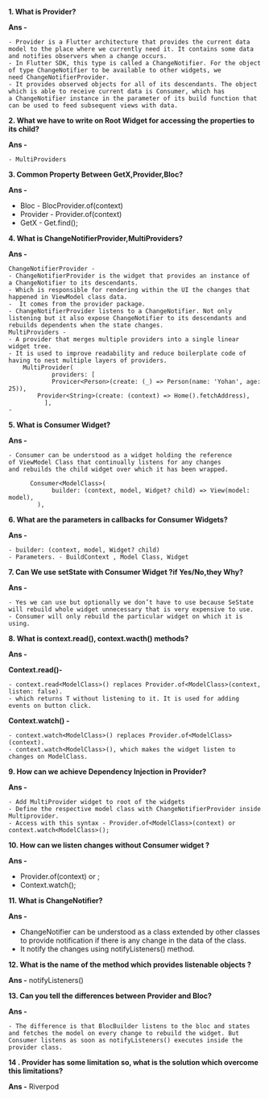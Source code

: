 
**1. What is Provider?**

  **Ans -**

    - Provider is a Flutter architecture that provides the current data model to the place where we currently need it. It contains some data and notifies observers when a change occurs. 
    - In Flutter SDK, this type is called a ChangeNotifier. For the object of type ChangeNotifier to be available to other widgets, we need ChangeNotifierProvider. 
    - It provides observed objects for all of its descendants. The object which is able to receive current data is Consumer, which has a ChangeNotifier instance in the parameter of its build function that can be used to feed subsequent views with data.

**2. What we have to write on Root Widget for accessing the properties to its child?**
	
  **Ans -**
  
    - MultiProviders 
**3. Common Property Between GetX,Provider,Bloc?**

  **Ans -**
  
  - Bloc - BlocProvider.of(context)
  - Provider - Provider.of(context)
  - GetX  - Get.find();

**4. What is ChangeNotifierProvider,MultiProviders?**
	
  **Ans -**
  
	ChangeNotifierProvider - 
    - ChangeNotifierProvider is the widget that provides an instance of a ChangeNotifier to its descendants.
    - Which is responsible for rendering within the UI the changes that happened in ViewModel class data.
    -  It comes from the provider package.
    - ChangeNotifierProvider listens to a ChangeNotifier. Not only listening but it also expose ChangeNotifier to its descendants and rebuilds dependents when the state changes.
	MultiProviders - 
    - A provider that merges multiple providers into a single linear widget tree. 
    - It is used to improve readability and reduce boilerplate code of having to nest multiple layers of providers.
		MultiProvider(
      			providers: [
        		Provicer<Person>(create: (_) => Person(name: 'Yohan', age: 25)),
			Provider<String>(create: (context) => Home().fetchAddress),
		      ],
    - 

	
**5. What is Consumer Widget?**
	 
   **Ans -**
   
    - Consumer can be understood as a widget holding the reference of ViewModel Class that continually listens for any changes and rebuilds the child widget over which it has been wrapped.
	
		  Consumer<ModelClass>(
      			builder: (context, model, Widget? child) => View(model: model),
    		),

**6. What are the parameters in callbacks for Consumer Widgets?**
	 
   **Ans -**
   
    - builder: (context, model, Widget? child) 
    - Parameters. - BuildContext , Model Class, Widget

**7. Can We use setState with Consumer Widget ?if Yes/No,they Why?**
	 
   **Ans -** 
   
    - Yes we can use but optionally we don’t have to use because SeState will rebuild whole widget unnecessary that is very expensive to use. 
    - Consumer will only rebuild the particular widget on which it is using.


**8. What is context.read(), context.wacth() methods?**
	
  **Ans -** 
  
  **Context.read()-** 
  
    - context.read<ModelClass>() replaces Provider.of<ModelClass>(context, listen: false).
    - which returns T without listening to it. It is used for adding events on button click. 

  **Context.watch() -** 

    - context.watch<ModelClass>() replaces Provider.of<ModelClass>(context).
    - context.watch<ModelClass>(), which makes the widget listen to changes on ModelClass.

**9. How can we achieve Dependency Injection in Provider?**
	
   **Ans -** 
  
    - Add MultiProvider widget to root of the widgets
    - Define the respective model class with ChangeNotifierProvider inside Multiprovider.
    - Access with this syntax - Provider.of<ModelClass>(context) or context.watch<ModelClass>();

**10. How can we listen changes without Consumer widget ?**
	
  **Ans -**
    
  - Provider.of<ModelClass>(context) or ;
  - Context.watch<ModelClass>();

**11. What is ChangeNotifier?**
  
  **Ans -** 
  
  - ChangeNotifier can be understood as a class extended by other classes to provide notification if there is any change in the data of the class.
  - It notify the changes using notifyListeners() method.

**12. What is the name of the method which provides listenable objects ?**
	
  **Ans -**  notifyListeners() 

**13. Can you tell the differences between Provider and Bloc?**

  **Ans -** 
  
    - The difference is that BlocBuilder listens to the bloc and states and fetches the model on every change to rebuild the widget. But Consumer listens as soon as notifyListeners() executes inside the provider class.
  
**14 . Provider has some limitation so, what is the solution which overcome this limitations?**
	
  **Ans -** 
     Riverpod
